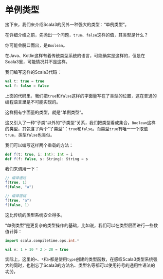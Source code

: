 # 单例类型

接下来，我们来介绍Scala3的另外一种强大的类型：“单例类型”。

在详细介绍之前，先抛出一个问题，`true`、`false`这样的值，其类型是什么？

你可能会脱口而出，是`Boolean`。

在Java、Kotlin这样有着传统类型系统的语言，可能确实是这样的，但是在Scala3里，可能情况并不是这样。

我们编写这样的Scala3代码：

```scala
val t: true = true
val f: false = false
```

上面的代码里，我们把`true`和`false`这样的字面量写在了类型的位置，这在普通的编程语言里是不可能实现的。

这样拥有字面量的类型，就是“单例类型”。

这又引入了一种“子类”以外的“子类型”关系，我们把类型看成集合，`Boolean`这样的类型，其包含了两个“子类型”：`true`和`false`。而类型`true`有唯一一个取值`true`，类型`false`也类似。

我们可以编写这样两个重载的方法：

```scala
def f(t: true, i: Int): Int = i
def f(f: false, s: String): String = s
```

我们来调用一下：

```scala
// 编译通过
f(true, 1)
f(false, "a")

// 编译错误
f(true, "a")
f(false, 1)
```

这比传统的类型系统安全得多。

“单例类型”是更复杂的类型操作的基础，比如说，我们可以在类型层面进行一些数值计算：

```scala
import scala.compiletime.ops.int.*

val v: 1 + 10 * 2 > 20 = true
```

实际上，这里的`+`、`*`和`>`都是使用`type`创建的类型函数，在感叹Scala3类型系统强大的同时，也别忘了Scala3的方法名、类型名等都可以使用符号的通用性语法的功劳。